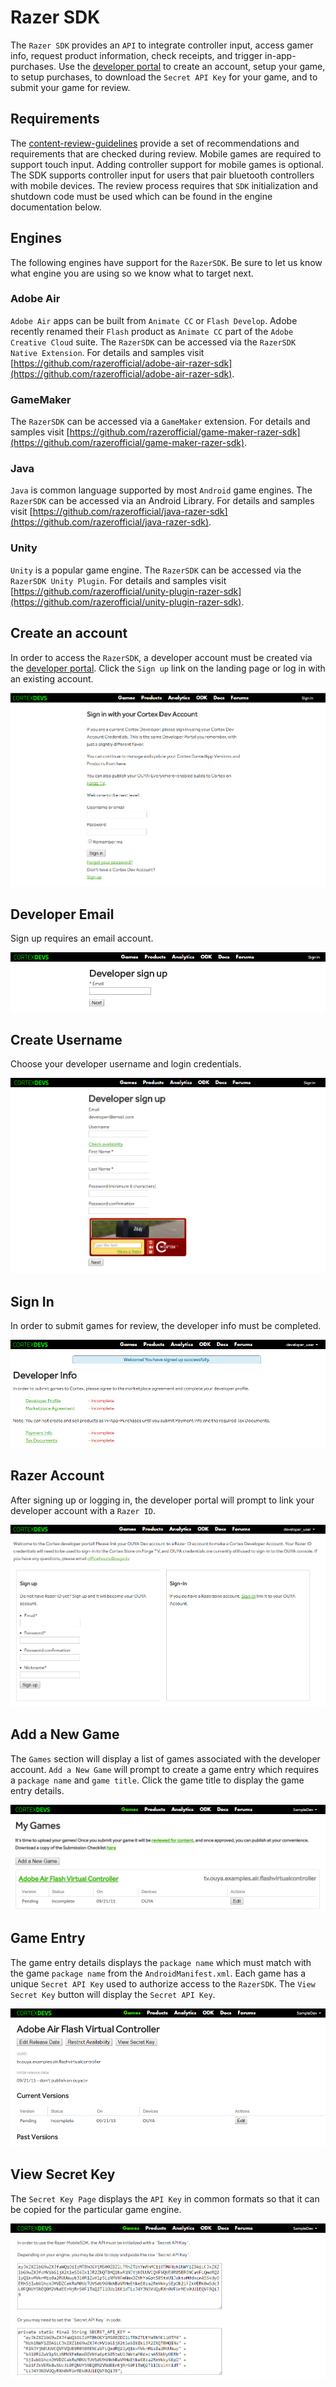 # Razer SDK

The `Razer SDK` provides an `API` to integrate controller input, access gamer info, request product information, check receipts, and trigger in-app-purchases. Use the [developer portal](https://devs.ouya.tv) to create an account, setup your game, to setup purchases, to download the `Secret API Key` for your game, and to submit your game for review.

## Requirements

The [content-review-guidelines](https://github.com/ouya/docs/blob/razer-sdk/content-review-guidelines.md) provide a set of recommendations and requirements that are checked during review. Mobile games are required to support touch input. Adding controller support for mobile games is optional. The SDK supports controller input for users that pair bluetooth controllers with mobile devices. The review process requires that `SDK` initialization and shutdown code must be used which can be found in the engine documentation below.  

## Engines

The following engines have support for the `RazerSDK`. Be sure to let us know what engine you are using so we know what to target next.

### Adobe Air

`Adobe Air` apps can be built from `Animate CC` or `Flash Develop`. Adobe recently renamed their `Flash` product as `Animate CC` part of the `Adobe Creative Cloud` suite. The `RazerSDK` can be accessed via the `RazerSDK Native Extension`. For details and samples visit [https://github.com/razerofficial/adobe-air-razer-sdk](https://github.com/razerofficial/adobe-air-razer-sdk).

### GameMaker

The `RazerSDK` can be accessed via a `GameMaker` extension. For details and samples visit [https://github.com/razerofficial/game-maker-razer-sdk](https://github.com/razerofficial/game-maker-razer-sdk).

### Java

`Java` is common language supported by most `Android` game engines. The `RazerSDK` can be accessed via an Android Library. For details and samples visit [https://github.com/razerofficial/java-razer-sdk](https://github.com/razerofficial/java-razer-sdk).

### Unity

`Unity` is a popular game engine. The `RazerSDK` can be accessed via the `RazerSDK Unity Plugin`. For details and samples visit [https://github.com/razerofficial/unity-plugin-razer-sdk](https://github.com/razerofficial/unity-plugin-razer-sdk).

## Create an account

In order to access the `RazerSDK`, a developer account must be created via the [developer portal](https://devs.ouya.tv). Click the `Sign up` link on the landing page or log in with an existing account.

![image_1](razer-sdk/image_1.png)

## Developer Email

Sign up requires an email account.

![image_2](razer-sdk/image_2.png)

## Create Username

Choose your developer username and login credentials.

![image_3](razer-sdk/image_3.png)

## Sign In

In order to submit games for review, the developer info must be completed. 

![image_4](razer-sdk/image_4.png)

## Razer Account

After signing up or logging in, the developer portal will prompt to link your developer account with a `Razer ID`.

![image_5](razer-sdk/image_5.png)

## Add a New Game

The `Games` section will display a list of games associated with the developer account. `Add a New Game` will prompt to create a game entry which requires a `package name` and `game title`. Click the game title to display the game entry details.

![image_6](razer-sdk/image_6.png)

## Game Entry

The game entry details displays the `package name` which must match with the game `package name` from the `AndroidManifest.xml`. Each game has a unique `Secret API Key` used to authorize access to the `RazerSDK`. The `View Secret Key` button will display the `Secret API Key`. 

![image_7](razer-sdk/image_7.png)

## View Secret Key

The `Secret Key Page` displays the `API Key` in common formats so that it can be copied for the particular game engine.

![image_8](razer-sdk/image_8.png)
